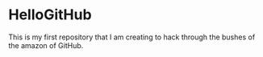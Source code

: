 # HelloGitHub
This is my first repository that I am creating to hack through the bushes of the amazon of GitHub. 
